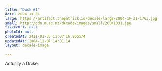 ```yaml
---
title: "Duck #1"
date: 2004-10-31
large: https://artifact.thepatrick.io/decade/large/2004-10-31-1701.jpg
small: http://cdn.m.ac.nz/decade/images/small/20041031.jpg
flickrUrl: null
photoId: null
createdAt: 2011-01-30 11:07:16.955574
updatedAt: 2004-11-07 14:01:14
layout: decade-image

---
```

Actually a Drake. 
